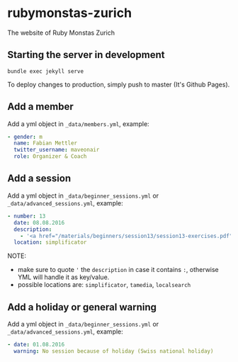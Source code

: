 # rubymonstas-zurich

The website of Ruby Monstas Zurich

## Starting the server in development

```
bundle exec jekyll serve
```

To deploy changes to production, simply push to master (It's Github Pages).

## Add a member

Add a yml object in `_data/members.yml`, example:

```yml
- gender: m
  name: Fabian Mettler
  twitter_username: maveonair
  role: Organizer & Coach
```

## Add a session

Add a yml object in `_data/beginner_sessions.yml` or `_data/advanced_sessions.yml`, example:

```yml
- number: 13
  date: 08.08.2016
  description:
    - '<a href="/materials/beginners/session13/session13-exercises.pdf">Exercises: Arrays, Hashes, Method extraction (Repetition)</a>'
  location: simplificator
```

NOTE: 
- make sure to quote `'` the `description` in case it contains `:`, otherwise YML will handle it as key/value.
- possible locations are: `simplificator`, `tamedia`, `localsearch`

## Add a holiday or general warning

Add a yml object in `_data/beginner_sessions.yml` or `_data/advanced_sessions.yml`, example:

```yml
- date: 01.08.2016
  warning: No session because of holiday (Swiss national holiday)
```

